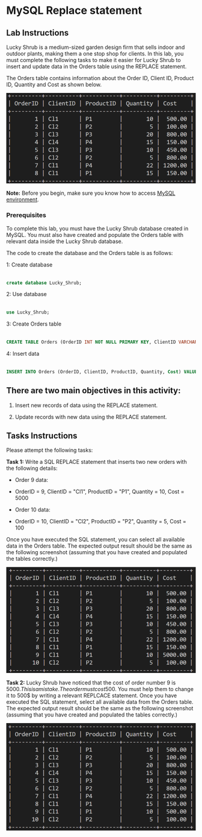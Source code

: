 # MySQL Replace statement 
 
 
## Lab Instructions 

Lucky Shrub is a medium-sized garden design firm that sells indoor and outdoor plants, making them a one stop shop for clients.  In this lab, you must complete the following tasks to make it easier for Lucky Shrub to insert and update data in the Orders table using the REPLACE statement.   


The Orders table contains information about the Order ID, Client ID, Product ID, Quantity and Cost as shown below.  

![Orders table](images/ordersr.PNG) 

**Note:** Before you begin, make sure you know how to access [MySQL environment](https://www.coursera.org/learn/database-structures-and-management-with-mysql/supplement/BSZK6/how-to-access-mysql-environment).

###  Prerequisites  

To complete this lab, you must have the Lucky Shrub database created in MySQL. You must also have created and populate the Orders table with relevant data inside the Lucky Shrub database.  

The code to create the database and the Orders table is as follows:  

1: Create database 

```SQL 

create database Lucky_Shrub; 

``` 

2: Use database 

```SQL 

use Lucky_Shrub; 

``` 

3: Create Orders table 

```SQL 

CREATE TABLE Orders (OrderID INT NOT NULL PRIMARY KEY, ClientID VARCHAR(10), ProductID VARCHAR(10), Quantity INT, Cost DECIMAL(6,2)); 

``` 

4: Insert data 

```SQL 

INSERT INTO Orders (OrderID, ClientID, ProductID, Quantity, Cost) VALUES (1, "Cl1", "P1", 10, 500), (2, "Cl2", "P2", 5, 100), (3, "Cl3", "P3", 20, 800), (4, "Cl4", "P4", 15, 150), (5, "Cl3", "P3", 10, 450), (6, "Cl2", "P2", 5, 800), (7, "Cl1", "P4", 22, 1200), (8, "Cl1", "P1", 15, 150);  

```   

 
## There are two main objectives in this activity:   

1. Insert new records of data using the REPLACE statement.  

2. Update records with new data using the REPLACE statement. 

 

## Tasks Instructions 

Please attempt the following tasks: 
 
**Task 1:** Write a SQL REPLACE statement that inserts two new orders with the following details: 

* Order 9 data: 

* OrderID = 9, ClientID = "Cl1", ProductID = "P1", Quantity = 10, Cost = 5000  

* Order 10 data: 

* OrderID = 10, ClientID = "Cl2", ProductID = "P2", Quantity = 5, Cost = 100 

 
Once you have executed the SQL statement, you can select all available data in the Orders table. The expected output result should be the same as the following screenshot (assuming that you have created and populated the tables correctly.)

![The output result of the first task](images/selectOrdersData1.PNG) 

 
**Task 2:** Lucky Shrub have noticed that the cost of order number 9 is 5000$. This is a mistake. The order must cost 500$. You must help them to change it to 500$ by writing a relevant REPLCACE statement. Once you have executed the SQL statement, select all available data from the Orders table. The expected output result should be the same as the following screenshot (assuming that you have created and populated the tables correctly.) 

![The output result of the second task](images/selectOrdersData2.PNG) 

 
